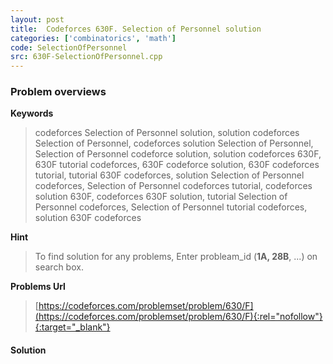 ```yaml
---
layout: post
title:  Codeforces 630F. Selection of Personnel solution
categories: ['combinatorics', 'math']
code: SelectionOfPersonnel
src: 630F-SelectionOfPersonnel.cpp
---
```

### **Problem overviews**

**Keywords**
> codeforces Selection of Personnel solution, solution codeforces Selection of Personnel, codeforces solution Selection of Personnel, Selection of Personnel codeforce solution, solution codeforces 630F, 630F tutorial codeforces, 630F codeforce solution, 630F codeforces tutorial, tutorial 630F codeforces, solution Selection of Personnel codeforces, Selection of Personnel codeforces tutorial, codeforces solution 630F, codeforces 630F solution, tutorial Selection of Personnel codeforces, Selection of Personnel tutorial codeforces, solution 630F codeforces

**Hint**
> To find solution for any problems, Enter probleam_id (**1A, 28B**, ...) on search box. 

**Problems Url**
> [https://codeforces.com/problemset/problem/630/F](https://codeforces.com/problemset/problem/630/F){:rel="nofollow"}{:target="_blank"}

#### **Solution**



